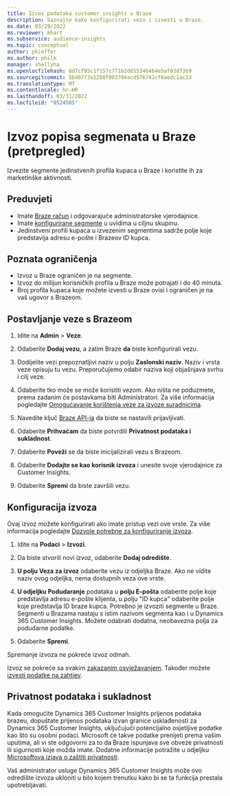 ```yaml
---
title: Izvoz podataka customer insights u Braze
description: Saznajte kako konfigurirati vezu i izvesti u Braze.
ms.date: 03/29/2022
ms.reviewer: mhart
ms.subservice: audience-insights
ms.topic: conceptual
author: pkieffer
ms.author: philk
manager: shellyha
ms.openlocfilehash: 8d7cf95c1f157c771b2d655346464e5af03d73b9
ms.sourcegitcommit: 5bd07f3a1288f003704acd576741cf6aedc1ac33
ms.translationtype: MT
ms.contentlocale: hr-HR
ms.lasthandoff: 03/31/2022
ms.locfileid: "8524585"
---
```

# <a name="export-segment-lists-to-braze-preview"></a>Izvoz popisa segmenata u Braze (pretpregled)

Izvezite segmente jedinstvenih profila kupaca u Braze i koristite ih za marketinške aktivnosti.

## <a name="prerequisites"></a>Preduvjeti

-   Imate [Braze račun](https://www.braze.com/) i odgovarajuće administratorske vjerodajnice.
-   Imate [konfigurirane segmente](segments.md) u uvidima u ciljnu skupinu.
-   Jedinstveni profili kupaca u izvezenim segmentima sadrže polje koje predstavlja adresu e-pošte i Brazeov ID kupca. 

## <a name="known-limitations"></a>Poznata ograničenja

- Izvoz u Braze ograničen je na segmente.
- Izvoz do milijun korisničkih profila u Braze može potrajati i do 40 minuta. 
- Broj profila kupaca koje možete izvesti u Braze ovisi i ograničen je na vaš ugovor s Brazeom.

## <a name="set-up-connection-to-braze"></a>Postavljanje veze s Brazeom

1. Idite na **Admin** > **Veze**.

1. Odaberite **Dodaj vezu**, a zatim Braze **da** biste konfigurirali vezu.

1. Dodijelite vezi prepoznatljivi naziv u polju **Zaslonski naziv**. Naziv i vrsta veze opisuju tu vezu. Preporučujemo odabir naziva koji objašnjava svrhu i cilj veze.

1. Odaberite tko može se može koristiti vezom. Ako ništa ne poduzmete, prema zadanim će postavkama biti Administratori. Za više informacija pogledajte [Omogućavanje korištenja veze za izvoze suradnicima](connections.md#allow-contributors-to-use-a-connection-for-exports).

1. Navedite ključ [Braze API-ja](https://www.braze.com/docs/api/basics/) da biste se nastavili prijavljivati. 

1. Odaberite **Prihvaćam** da biste potvrdili **Privatnost podataka i sukladnost**.

1. Odaberite **Poveži** se da biste inicijalizirali vezu s Brazeom.

1. Odaberite **Dodajte se kao korisnik izvoza** i unesite svoje vjerodajnice za Customer Insights.

1. Odaberite **Spremi** da biste završili vezu.

## <a name="configure-an-export"></a>Konfiguracija izvoza

Ovaj izvoz možete konfigurirati ako imate pristup vezi ove vrste. Za više informacija pogledajte [Dozvole potrebne za konfiguriranje izvoza](export-destinations.md#set-up-a-new-export).

1. Idite na **Podaci** > **Izvozi**.

1. Da biste stvorili novi izvoz, odaberite **Dodaj odredište**.

1. **U polju Veza za izvoz** odaberite vezu iz odjeljka Braze. Ako ne vidite naziv ovog odjeljka, nema dostupnih veza ove vrste.  

3. **U odjeljku Podudaranje** podataka u **polju E-pošta** odaberite polje koje predstavlja adresu e-pošte klijenta, u polju "ID kupca" odaberite polje koje predstavlja ID braze kupca. Potrebno je izvoziti segmente u Braze. Segmenti u Brazama nastaju s istim nazivom segmenta kao i u Dynamics 365 Customer Insights. Možete odabrati dodatna, neobavezna polja za podudarne podatke. 

1. Odaberite **Spremi**.

Spremanje izvoza ne pokreće izvoz odmah.

Izvoz se pokreće sa svakim [zakazanim osvježavanjem](system.md#schedule-tab). Također možete [izvesti podatke na zahtjev](export-destinations.md#run-exports-on-demand). 


## <a name="data-privacy-and-compliance"></a>Privatnost podataka i sukladnost

Kada omogućite Dynamics 365 Customer Insights prijenos podataka brazeu, dopuštate prijenos podataka izvan granice usklađenosti za Dynamics 365 Customer Insights, uključujući potencijalno osjetljive podatke kao što su osobni podaci. Microsoft će takve podatke prenijeti prema vašim uputima, ali vi ste odgovorni za to da Braze ispunjava sve obveze privatnosti ili sigurnosti koje možda imate. Dodatne informacije potražite u odjeljku [Microsoftova izjava o zaštiti privatnosti](https://go.microsoft.com/fwlink/?linkid=396732).

Vaš administrator usluge Dynamics 365 Customer Insights može ovo odredište izvoza ukloniti u bilo kojem trenutku kako bi se ta funkcija prestala upotrebljavati.
